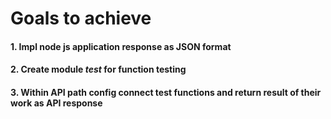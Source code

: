 # Goals to achieve

#### 1. Impl node js application response as JSON format

#### 2. Create module _test_ for function testing

#### 3. Within API path config connect test functions and return result of their work as API response
